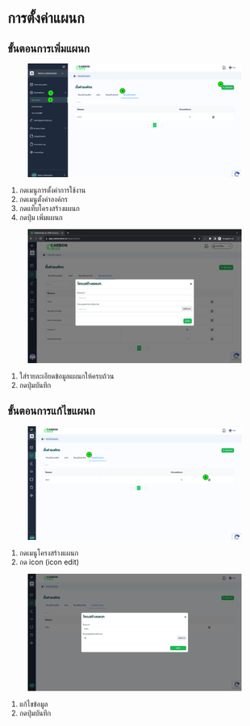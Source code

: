 # การตั้งค่าแผนก

## **ขั้นตอนการเพิ่มแผนก**

<figure><img src="../../../.gitbook/assets/image (24).png" alt=""><figcaption></figcaption></figure>

1. กดเมนูการตั้งค่าการใช้งาน
2. กดเมนูตั้งค่าองค์กร
3. กดแท็บโครงสร้างแผนก
4. กดปุ่ม เพิ่มแผนก



<figure><img src="../../../.gitbook/assets/image (162).png" alt=""><figcaption></figcaption></figure>

1. ใส่รายละเอียดข้อมูลแผนกให้ครบถ้วน
2. กดปุ่มบันทึก

## **ขั้นตอนการแก้ไขแผนก**

<figure><img src="../../../.gitbook/assets/image (26).png" alt=""><figcaption></figcaption></figure>

1. กดเมนูโครงสร้างแผนก
2. กด icon (icon edit)



<figure><img src="../../../.gitbook/assets/image (27).png" alt=""><figcaption></figcaption></figure>

1. แก้ไขข้อมูล
2. กดปุ่มบันทึก
